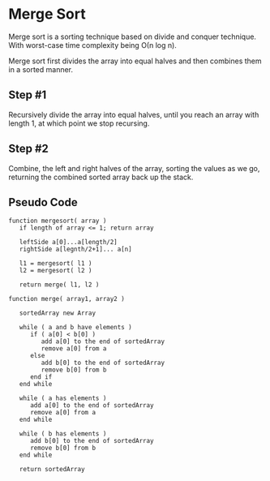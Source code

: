 # Merge Sort

Merge sort is a sorting technique based on divide and conquer technique. With worst-case time complexity being Ο(n log n).

Merge sort first divides the array into equal halves and then combines them in a sorted manner.

## Step #1

Recursively divide the array into equal halves, until you reach an array with length 1, at which point we stop recursing.

## Step #2

Combine, the left and right halves of the array, sorting the values as we go, returning the combined sorted array back up the stack.

## Pseudo Code

```
function mergesort( array )
   if length of array <= 1; return array

   leftSide a[0]...a[length/2]
   rightSide a[legnth/2+1]... a[n]

   l1 = mergesort( l1 )
   l2 = mergesort( l2 )

   return merge( l1, l2 )

function merge( array1, array2 )

   sortedArray new Array

   while ( a and b have elements )
      if ( a[0] < b[0] )
         add a[0] to the end of sortedArray
         remove a[0] from a
      else
         add b[0] to the end of sortedArray
         remove b[0] from b
      end if
   end while

   while ( a has elements )
      add a[0] to the end of sortedArray
      remove a[0] from a
   end while

   while ( b has elements )
      add b[0] to the end of sortedArray
      remove b[0] from b
   end while

   return sortedArray
```